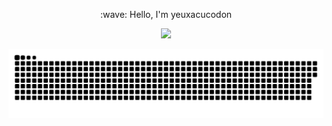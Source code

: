 <p align="center"> :wave: Hello, I'm yeuxacucodon

<p align="center"> <img src="https://github-readme-stats.vercel.app/api?username=yeuxacucodon&show_icons=true&theme=radical" />

<p align="center"> 
  <img src="contributions.svg" />
</p>
